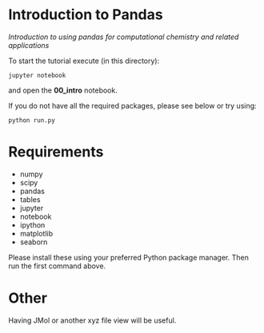 # Introduction to Pandas

*Introduction to using pandas for computational chemistry and related applications*

To start the tutorial execute (in this directory):
```
jupyter notebook
```

and open the **00_intro** notebook.

If you do not have all the required packages, please see below or try using:
```
python run.py
```

# Requirements

- numpy
- scipy
- pandas
- tables
- jupyter
- notebook
- ipython
- matplotlib
- seaborn

Please install these using your preferred Python package manager. Then run the first command above.

# Other

Having JMol or another xyz file view will be useful.
